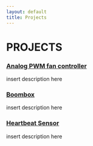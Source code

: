 ```yaml
---
layout: default
title: Projects
---
```


# PROJECTS
### [Analog PWM fan controller](analog-PWM-gen)
insert description here
### [Boombox](boombox/)
insert description here
### [Heartbeat Sensor](hrsense/)
insert description here
